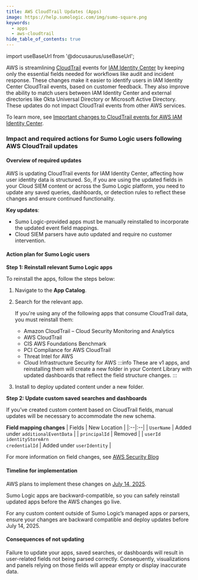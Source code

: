 ```yaml
---
title: AWS CloudTrail Updates (Apps)
image: https://help.sumologic.com/img/sumo-square.png
keywords:
  - apps
  - aws-cloudtrail
hide_table_of_contents: true    
---
```


import useBaseUrl from '@docusaurus/useBaseUrl';

AWS is streamlining [CloudTrail](https://aws.amazon.com/cloudtrail/) events for [IAM Identity Center](https://aws.amazon.com/iam/identity-center/) by keeping only the essential fields needed for workflows like audit and incident response. These changes make it easier to identify users in IAM Identity Center CloudTrail events, based on customer feedback. They also improve the ability to match users between IAM Identity Center and external directories like Okta Universal Directory or Microsoft Active Directory. These updates do not impact CloudTrail events from other AWS services.

To learn more, see [Important changes to CloudTrail events for AWS IAM Identity Center](https://aws.amazon.com/blogs/security/modifications-to-aws-cloudtrail-event-data-of-iam-identity-center/).

### Impact and required actions for Sumo Logic users following AWS CloudTrail updates

#### Overview of required updates

AWS is updating CloudTrail events for IAM Identity Center, affecting how user identity data is structured. So, if you are using the updated fields in your Cloud SIEM content or across the Sumo Logic platform, you need to update any saved queries, dashboards, or detection rules to reflect these changes and ensure continued functionality.

**Key updates**:
- Sumo Logic-provided apps must be manually reinstalled to incorporate the updated event field mappings.
- Cloud SIEM parsers have auto updated and require no customer intervention.

#### Action plan for Sumo Logic users

**Step 1: Reinstall relevant Sumo Logic apps**

To reinstall the apps, follow the steps below:

1. Navigate to the **App Catalog**.
1. Search for the relevant app.

    If you're using any of the following apps that consume CloudTrail data, you must reinstall them:
    - Amazon CloudTrail – Cloud Security Monitoring and Analytics
    - AWS CloudTrail
    - CIS AWS Foundations Benchmark
    - PCI Compliance for AWS CloudTrail
    - Threat Intel for AWS
    - Cloud Infrastructure Security for AWS
    :::info
    These are v1 apps, and reinstalling them will create a new folder in your Content Library with updated dashboards that reflect the field structure changes.
    :::
3. Install to deploy updated content under a new folder.

**Step 2: Update custom saved searches and dashboards**

If you’ve created custom content based on CloudTrail fields, manual updates will be necessary to accommodate the new schema.

**Field mapping changes**
| Fields | New Location |
|:--|:--|
| `UserName` | Added under `additionalEventData` |
| `principalId` | Removed |
| `userId`<br/>`identityStoreArn`<br/>`credentialId` | Added under `userIdentity` |

For more information on field changes, see [AWS Security Blog](https://aws.amazon.com/blogs/security/modifications-to-aws-cloudtrail-event-data-of-iam-identity-center/#:~:text=How%20to%20prepare%20your%20workflows%20for%20the%20upcoming%20changes%20to%20IAM%20Identity%20Center%20user%20identification%20in%20CloudTrail)

#### Timeline for implementation

AWS plans to implement these changes on [July 14, 2025](https://aws.amazon.com/blogs/security/modifications-to-aws-cloudtrail-event-data-of-iam-identity-center/#:~:text=Effective%20July%2014%2C%202025).

Sumo Logic apps are backward-compatible, so you can safely reinstall updated apps before the AWS changes go live.

For any custom content outside of Sumo Logic’s managed apps or parsers, ensure your changes are backward compatible and deploy updates before July 14, 2025.

#### Consequences of not updating

Failure to update your apps, saved searches, or dashboards will result in user-related fields not being parsed correctly. Consequently, visualizations and panels relying on those fields will appear empty or display inaccurate data.